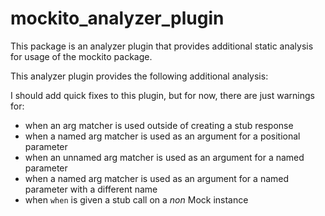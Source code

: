 # mockito_analyzer_plugin

This package is an analyzer plugin that provides additional static analysis for
usage of the mockito package.

This analyzer plugin provides the following additional analysis:

I should add quick fixes to this plugin, but for now, there are just warnings
for:

* when an arg matcher is used outside of creating a stub response
* when a named arg matcher is used as an argument for a positional parameter
* when an unnamed arg matcher is used as an argument for a named parameter
* when a named arg matcher is used as an argument for a named parameter with a
  different name
* when `when` is given a stub call on a _non_ Mock instance
